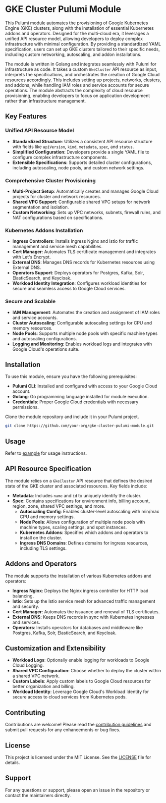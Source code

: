# GKE Cluster Pulumi Module

This Pulumi module automates the provisioning of Google Kubernetes Engine (GKE) clusters, along with the installation of essential Kubernetes addons and operators. Designed for the multi-cloud era, it leverages a unified API resource model, allowing developers to deploy complex infrastructure with minimal configuration. By providing a standardized YAML specification, users can set up GKE clusters tailored to their specific needs, including custom networking, autoscaling, and addon installations.

The module is written in Golang and integrates seamlessly with Pulumi for infrastructure as code. It takes a custom `GkeCluster` API resource as input, interprets the specifications, and orchestrates the creation of Google Cloud resources accordingly. This includes setting up projects, networks, clusters, and addons, while handling IAM roles and service accounts for secure operations. The module abstracts the complexity of cloud resource provisioning, enabling developers to focus on application development rather than infrastructure management.

## Key Features

### Unified API Resource Model

- **Standardized Structure**: Utilizes a consistent API resource structure with fields like `apiVersion`, `kind`, `metadata`, `spec`, and `status`.
- **Simplified Configuration**: Developers provide a single YAML file to configure complex infrastructure components.
- **Extensible Specifications**: Supports detailed cluster configurations, including autoscaling, node pools, and custom network settings.

### Comprehensive Cluster Provisioning

- **Multi-Project Setup**: Automatically creates and manages Google Cloud projects for cluster and network resources.
- **Shared VPC Support**: Configurable shared VPC setups for network segmentation and isolation.
- **Custom Networking**: Sets up VPC networks, subnets, firewall rules, and NAT configurations based on specifications.

### Kubernetes Addons Installation

- **Ingress Controllers**: Installs Ingress Nginx and Istio for traffic management and service mesh capabilities.
- **Cert Manager**: Automates TLS certificate management and integrates with Let's Encrypt.
- **External DNS**: Manages DNS records for Kubernetes resources using External DNS.
- **Operators Support**: Deploys operators for Postgres, Kafka, Solr, ElasticSearch, and Keycloak.
- **Workload Identity Integration**: Configures workload identities for secure and seamless access to Google Cloud services.

### Secure and Scalable

- **IAM Management**: Automates the creation and assignment of IAM roles and service accounts.
- **Cluster Autoscaling**: Configurable autoscaling settings for CPU and memory resources.
- **Node Pools**: Supports multiple node pools with specific machine types and autoscaling configurations.
- **Logging and Monitoring**: Enables workload logs and integrates with Google Cloud's operations suite.

## Installation

To use this module, ensure you have the following prerequisites:

- **Pulumi CLI**: Installed and configured with access to your Google Cloud account.
- **Golang**: Go programming language installed for module execution.
- **Credentials**: Proper Google Cloud credentials with necessary permissions.

Clone the module repository and include it in your Pulumi project.

```bash
git clone https://github.com/your-org/gke-cluster-pulumi-module.git
```

## Usage

Refer to [example](example.md) for usage instructions.

## API Resource Specification

The module relies on a `GkeCluster` API resource that defines the desired state of the GKE cluster and associated resources. Key fields include:

- **Metadata**: Includes `name` and `id` to uniquely identify the cluster.
- **Spec**: Contains specifications for environment info, billing account, region, zone, shared VPC settings, and more.
    - **Autoscaling Config**: Enables cluster-level autoscaling with min/max CPU and memory settings.
    - **Node Pools**: Allows configuration of multiple node pools with machine types, scaling settings, and spot instances.
    - **Kubernetes Addons**: Specifies which addons and operators to install on the cluster.
    - **Ingress DNS Domains**: Defines domains for ingress resources, including TLS settings.

## Addons and Operators

The module supports the installation of various Kubernetes addons and operators:

- **Ingress Nginx**: Deploys the Nginx ingress controller for HTTP load balancing.
- **Istio**: Sets up the Istio service mesh for advanced traffic management and security.
- **Cert Manager**: Automates the issuance and renewal of TLS certificates.
- **External DNS**: Keeps DNS records in sync with Kubernetes ingresses and services.
- **Operators**: Installs operators for databases and middleware like Postgres, Kafka, Solr, ElasticSearch, and Keycloak.

## Customization and Extensibility

- **Workload Logs**: Optionally enable logging for workloads to Google Cloud Logging.
- **Shared VPC Configuration**: Choose whether to deploy the cluster within a shared VPC network.
- **Custom Labels**: Apply custom labels to Google Cloud resources for better organization and billing.
- **Workload Identity**: Leverage Google Cloud's Workload Identity for secure access to cloud services from Kubernetes pods.

## Contributing

Contributions are welcome! Please read the [contribution guidelines](CONTRIBUTING.md) and submit pull requests for any enhancements or bug fixes.

## License

This project is licensed under the MIT License. See the [LICENSE](LICENSE) file for details.

## Support

For any questions or support, please open an issue in the repository or contact the maintainers directly.
